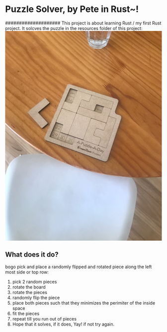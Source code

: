 # Puzzle Solver, by Pete in Rust~!
####################
This project is about learning Rust / my first Rust project. It solcves the
puzzle in the resources folder of this project:
![the puzzle](https://github.com/peterlionelnewman/puzzle_solver/blob/main/resources/image_of_puzzle.jpg)

## What does it do?
bogo pick and place a randomly flipped and rotated piece along the left most side or top row:

   1. pick 2 random pieces
   2. rotate the board
   3. rotate the pieces
   4. randomly flip the piece
   5. place both pieces such that they minimizes the perimiter of the inside space
   6. fit the pieces
   7. repeat till you run out of pieces
   8. Hope that it solves, if it does, Yay! if not try again.
